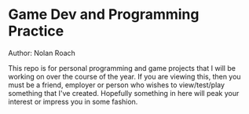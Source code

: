 # Game Dev and Programming Practice
Author: Nolan Roach

This repo is for personal programming and game projects that I will be working on over the course of the year.
If you are viewing this, then you must be a friend, employer or person who wishes to view/test/play something
that I've created. Hopefully something in here will peak your interest or impress you in some fashion.
